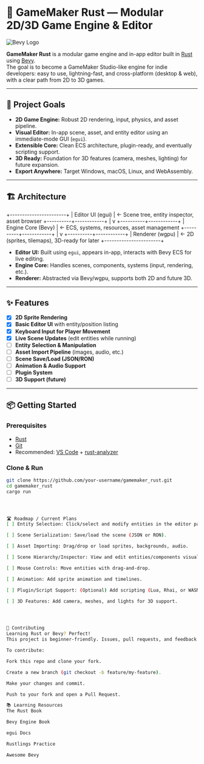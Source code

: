 # 🦀 GameMaker Rust — Modular 2D/3D Game Engine & Editor

![Bevy Logo](https://raw.githubusercontent.com/bevyengine/bevy/main/assets/bevy_logo_dark_big.png)

**GameMaker Rust** is a modular game engine and in-app editor built in [Rust](https://www.rust-lang.org/) using [Bevy](https://bevyengine.org/).  
The goal is to become a GameMaker Studio-like engine for indie developers: easy to use, lightning-fast, and cross-platform (desktop & web), with a clear path from 2D to 3D games.

---

## 🚀 Project Goals

- **2D Game Engine:** Robust 2D rendering, input, physics, and asset pipeline.
- **Visual Editor:** In-app scene, asset, and entity editor using an immediate-mode GUI (`egui`).
- **Extensible Core:** Clean ECS architecture, plugin-ready, and eventually scripting support.
- **3D Ready:** Foundation for 3D features (camera, meshes, lighting) for future expansion.
- **Export Anywhere:** Target Windows, macOS, Linux, and WebAssembly.

---

## 🏗️ Architecture



+-----------------------+
| Editor UI (egui) | ← Scene tree, entity inspector, asset browser
+----------+------------+
|
v
+----------+------------+
| Engine Core (Bevy) | ← ECS, systems, resources, asset management
+----------+------------+
|
v
+----------+------------+
| Renderer (wgpu) | ← 2D (sprites, tilemaps), 3D-ready for later
+-----------------------+





- **Editor UI:** Built using `egui`, appears in-app, interacts with Bevy ECS for live editing.
- **Engine Core:** Handles scenes, components, systems (input, rendering, etc.).
- **Renderer:** Abstracted via Bevy/wgpu, supports both 2D and future 3D.

---

## ✨ Features

- [x] **2D Sprite Rendering**
- [x] **Basic Editor UI** with entity/position listing
- [x] **Keyboard Input for Player Movement**
- [x] **Live Scene Updates** (edit entities while running)
- [ ] **Entity Selection & Manipulation**
- [ ] **Asset Import Pipeline** (images, audio, etc.)
- [ ] **Scene Save/Load (JSON/RON)**
- [ ] **Animation & Audio Support**
- [ ] **Plugin System**
- [ ] **3D Support (future)**

---

## 📦 Getting Started

### Prerequisites

- [Rust](https://www.rust-lang.org/tools/install)
- [Git](https://git-scm.com/)
- Recommended: [VS Code](https://code.visualstudio.com/) + [rust-analyzer](https://marketplace.visualstudio.com/items?itemName=rust-lang.rust-analyzer)

### Clone & Run

```bash
git clone https://github.com/your-username/gamemaker_rust.git
cd gamemaker_rust
cargo run




🛣️ Roadmap / Current Plans
[ ] Entity Selection: Click/select and modify entities in the editor panel.

[ ] Scene Serialization: Save/load the scene (JSON or RON).

[ ] Asset Importing: Drag/drop or load sprites, backgrounds, audio.

[ ] Scene Hierarchy/Inspector: View and edit entities/components visually.

[ ] Mouse Controls: Move entities with drag-and-drop.

[ ] Animation: Add sprite animation and timelines.

[ ] Plugin/Script Support: (Optional) Add scripting (Lua, Rhai, or WASM).

[ ] 3D Features: Add camera, meshes, and lights for 3D support.




🤝 Contributing
Learning Rust or Bevy? Perfect!
This project is beginner-friendly. Issues, pull requests, and feedback are welcome.

To contribute:

Fork this repo and clone your fork.

Create a new branch (git checkout -b feature/my-feature).

Make your changes and commit.

Push to your fork and open a Pull Request.

📚 Learning Resources
The Rust Book

Bevy Engine Book

egui Docs

Rustlings Practice

Awesome Bevy

